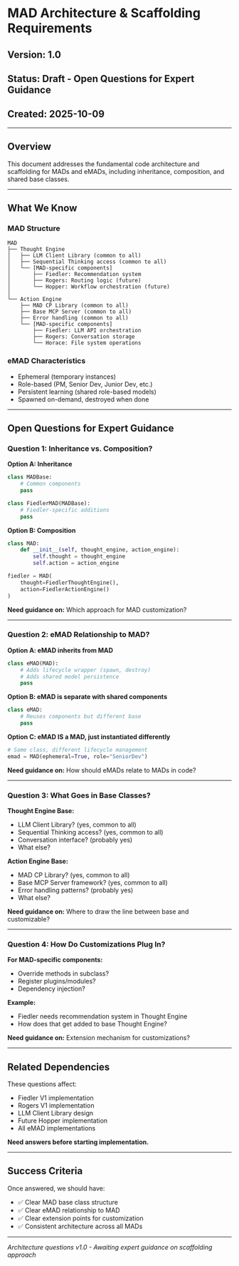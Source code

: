 # MAD Architecture & Scaffolding Requirements

## Version: 1.0
## Status: Draft - Open Questions for Expert Guidance
## Created: 2025-10-09

---

## Overview

This document addresses the fundamental code architecture and scaffolding for MADs and eMADs, including inheritance, composition, and shared base classes.

---

## What We Know

### MAD Structure
```
MAD
├── Thought Engine
│   ├── LLM Client Library (common to all)
│   ├── Sequential Thinking access (common to all)
│   └── [MAD-specific components]
│       ├── Fiedler: Recommendation system
│       ├── Rogers: Routing logic (future)
│       └── Hopper: Workflow orchestration (future)
│
└── Action Engine
    ├── MAD CP Library (common to all)
    ├── Base MCP Server (common to all)
    ├── Error handling (common to all)
    └── [MAD-specific components]
        ├── Fiedler: LLM API orchestration
        ├── Rogers: Conversation storage
        └── Horace: File system operations
```

### eMAD Characteristics
- Ephemeral (temporary instances)
- Role-based (PM, Senior Dev, Junior Dev, etc.)
- Persistent learning (shared role-based models)
- Spawned on-demand, destroyed when done

---

## Open Questions for Expert Guidance

### Question 1: Inheritance vs. Composition?

**Option A: Inheritance**
```python
class MADBase:
    # Common components
    pass

class FiedlerMAD(MADBase):
    # Fiedler-specific additions
    pass
```

**Option B: Composition**
```python
class MAD:
    def __init__(self, thought_engine, action_engine):
        self.thought = thought_engine
        self.action = action_engine

fiedler = MAD(
    thought=FiedlerThoughtEngine(),
    action=FiedlerActionEngine()
)
```

**Need guidance on:** Which approach for MAD customization?

---

### Question 2: eMAD Relationship to MAD?

**Option A: eMAD inherits from MAD**
```python
class eMAD(MAD):
    # Adds lifecycle wrapper (spawn, destroy)
    # Adds shared model persistence
    pass
```

**Option B: eMAD is separate with shared components**
```python
class eMAD:
    # Reuses components but different base
    pass
```

**Option C: eMAD IS a MAD, just instantiated differently**
```python
# Same class, different lifecycle management
emad = MAD(ephemeral=True, role="SeniorDev")
```

**Need guidance on:** How should eMADs relate to MADs in code?

---

### Question 3: What Goes in Base Classes?

**Thought Engine Base:**
- LLM Client Library? (yes, common to all)
- Sequential Thinking access? (yes, common to all)
- Conversation interface? (probably yes)
- What else?

**Action Engine Base:**
- MAD CP Library? (yes, common to all)
- Base MCP Server framework? (yes, common to all)
- Error handling patterns? (probably yes)
- What else?

**Need guidance on:** Where to draw the line between base and customizable?

---

### Question 4: How Do Customizations Plug In?

**For MAD-specific components:**
- Override methods in subclass?
- Register plugins/modules?
- Dependency injection?

**Example:**
- Fiedler needs recommendation system in Thought Engine
- How does that get added to base Thought Engine?

**Need guidance on:** Extension mechanism for customizations?

---

## Related Dependencies

These questions affect:
- Fiedler V1 implementation
- Rogers V1 implementation
- LLM Client Library design
- Future Hopper implementation
- All eMAD implementations

**Need answers before starting implementation.**

---

## Success Criteria

Once answered, we should have:
- ✅ Clear MAD base class structure
- ✅ Clear eMAD relationship to MAD
- ✅ Clear extension points for customization
- ✅ Consistent architecture across all MADs

---

*Architecture questions v1.0 - Awaiting expert guidance on scaffolding approach*
